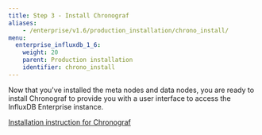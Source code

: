 ```yaml
---
title: Step 3 - Install Chronograf
aliases:
    - /enterprise/v1.6/production_installation/chrono_install/
menu:
  enterprise_influxdb_1_6:
    weight: 20
    parent: Production installation
    identifier: chrono_install
---
```


Now that you've installed the meta nodes and data nodes, you are ready to install Chronograf
to provide you with a user interface to access the InfluxDB Enterprise instance.

[Installation instruction for Chronograf](/chronograf/latest/introduction/installation/)
